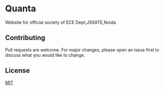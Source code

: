 # Quanta

Website for official society of ECE Dept,JSSATE,Noida

## Contributing
Pull requests are welcome. For major changes, please open an issue first to discuss what you would like to change.

## License
[MIT](https://choosealicense.com/licenses/mit/)
